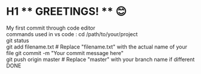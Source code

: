 # H1 ** GREETINGS! ** :blush:
My first commit through code editor <br>
commands used in vs code :
cd /path/to/your/project <br>
git status <br>
git add filename.txt  # Replace "filename.txt" with the actual name of your file
git commit -m "Your commit message here" <br>
git push origin master  # Replace "master" with your branch name if different <br>
DONE 